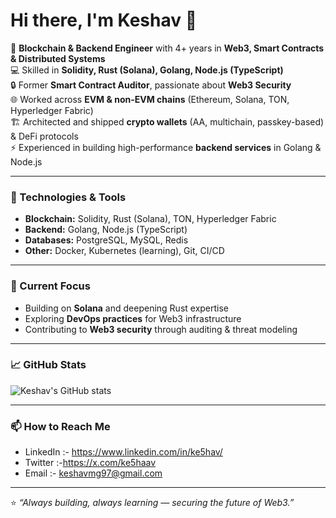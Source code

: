 # Hi there, I'm Keshav 👋

🚀 **Blockchain & Backend Engineer** with 4+ years in **Web3, Smart Contracts & Distributed Systems**  
💻 Skilled in **Solidity, Rust (Solana), Golang, Node.js (TypeScript)**  
🔒 Former **Smart Contract Auditor**, passionate about **Web3 Security**  
🌐 Worked across **EVM & non-EVM chains** (Ethereum, Solana, TON, Hyperledger Fabric)  
🏗️ Architected and shipped **crypto wallets** (AA, multichain, passkey-based) & DeFi protocols  
⚡ Experienced in building high-performance **backend services** in Golang & Node.js  

---

### 🔧 Technologies & Tools
- **Blockchain:** Solidity, Rust (Solana), TON, Hyperledger Fabric  
- **Backend:** Golang, Node.js (TypeScript)  
- **Databases:** PostgreSQL, MySQL, Redis  
- **Other:** Docker, Kubernetes (learning), Git, CI/CD  

---

### 🌟 Current Focus
- Building on **Solana** and deepening Rust expertise  
- Exploring **DevOps practices** for Web3 infrastructure  
- Contributing to **Web3 security** through auditing & threat modeling  

---

### 📈 GitHub Stats
![Keshav's GitHub stats](https://github-readme-stats.vercel.app/api?username=ke7haav&show_icons=true&theme=radical)

---

### 📫 How to Reach Me
- LinkedIn :- https://www.linkedin.com/in/ke5hav/
- Twitter :-https://x.com/ke5haav
- Email :- keshavmg97@gmail.com  

---

⭐️ *“Always building, always learning — securing the future of Web3.”*  
